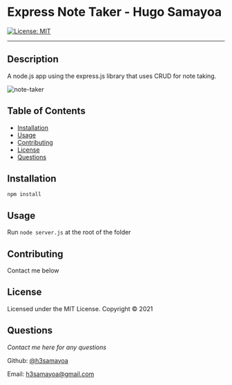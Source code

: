 # Express Note Taker - Hugo Samayoa

[![License: MIT](https://img.shields.io/badge/License-MIT-yellow.svg)](https://opensource.org/licenses/MIT)

---

## Description
A node.js app using the express.js library that uses CRUD for note taking. 

![note-taker](https://user-images.githubusercontent.com/16126060/144661093-44576130-c5a1-432f-a83f-304d4cf1cc38.PNG)

## Table of Contents
* [Installation](#installation)
* [Usage](#usage)
* [Contributing](#contributing)
* [License](#license)
* [Questions](#questions)

## Installation
`npm install` 

## Usage
Run `node server.js` at the root of the folder

## Contributing
Contact me below

## License 
Licensed under the MIT License. Copyright © 2021

## Questions
*Contact me here for any questions* 

Github: [@h3samayoa](https://github.com/h3samayoa/)

Email: [h3samayoa@gmail.com](mailto:h3samayoa@gmail.com)
